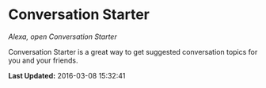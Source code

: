 # Conversation Starter
*Alexa, open Conversation Starter*

Conversation Starter is a great way to get suggested conversation topics for you and your friends.

**Last Updated:** 2016-03-08 15:32:41